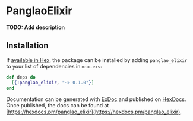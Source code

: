 # PanglaoElixir

**TODO: Add description**

## Installation

If [available in Hex](https://hex.pm/docs/publish), the package can be installed
by adding `panglao_elixir` to your list of dependencies in `mix.exs`:

```elixir
def deps do
  [{:panglao_elixir, "~> 0.1.0"}]
end
```

Documentation can be generated with [ExDoc](https://github.com/elixir-lang/ex_doc)
and published on [HexDocs](https://hexdocs.pm). Once published, the docs can
be found at [https://hexdocs.pm/panglao_elixir](https://hexdocs.pm/panglao_elixir).

